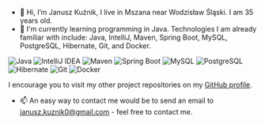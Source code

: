 - 👋 Hi, I’m Janusz Kuźnik, I live in Mszana near Wodzisław Śląski. I am 35 years old.
- 🌱 I'm currently learning programming in Java. Technologies I am already familiar with include: Java, IntelliJ, Maven, Spring Boot, MySQL, PostgreSQL, Hibernate, Git, and Docker.


![Java](https://img.shields.io/badge/Java-ED8B00?style=for-the-badge&logo=java&logoColor=white)
![IntelliJ IDEA](https://img.shields.io/badge/IntelliJ_IDEA-000000.svg?style=for-the-badge&logo=intellij-idea&logoColor=white)
![Maven](https://img.shields.io/badge/Maven-C71A36?style=for-the-badge&logo=apache-maven&logoColor=white)
![Spring Boot](https://img.shields.io/badge/Spring_Boot-6DB33F?style=for-the-badge&logo=spring-boot&logoColor=white)
![MySQL](https://img.shields.io/badge/MySQL-4479A1?style=for-the-badge&logo=mysql&logoColor=white)
![PostgreSQL](https://img.shields.io/badge/PostgreSQL-336791?style=for-the-badge&logo=postgresql&logoColor=white)
![Hibernate](https://img.shields.io/badge/Hibernate-59666C?style=for-the-badge&logo=hibernate&logoColor=white)
![Git](https://img.shields.io/badge/Git-F05032?style=for-the-badge&logo=git&logoColor=white)
![Docker](https://img.shields.io/badge/Docker-2496ED?style=for-the-badge&logo=docker&logoColor=white)

I encourage you to visit my other project repositories on my [GitHub profile](https://github.com/jkuznik).
- 📫 An easy way to contact me would be to send an email to janusz.kuznik0@gmail.com - feel free to contact me.

<!---
jkuznik/jkuznik is a ✨ special ✨ repository because its `README.md` (this file) appears on your GitHub profile.
You can click the Preview link to take a look at your changes.
--->
